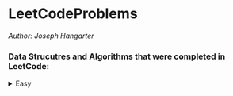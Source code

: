 # LeetCodeProblems

*Author: Joseph Hangarter*

### Data Strucutres and Algorithms that were completed in LeetCode:

<details>
<summary>Easy</summary>

* [Find Numbers with Even Number of Digits](https://github.com/JCode1986/LeetCodeProblems/tree/master/Easy/EvenNumberOfDigits/NumberWithEvenNumberOfDigits)
* [Running Sum of 1d Array]()

</details>
